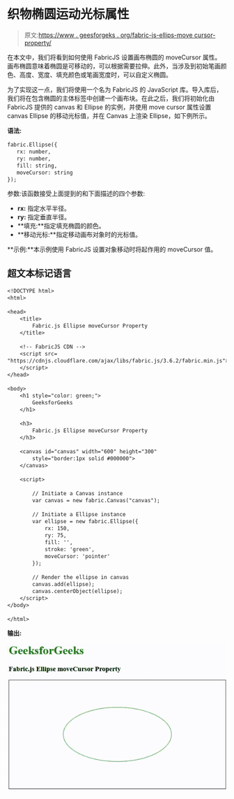# 织物椭圆运动光标属性

> 原文:[https://www . geesforgeks . org/fabric-js-ellips-move cursor-property/](https://www.geeksforgeeks.org/fabric-js-ellipse-movecursor-property/)

在本文中，我们将看到如何使用 FabricJS 设置画布椭圆的 moveCursor 属性。画布椭圆意味着椭圆是可移动的，可以根据需要拉伸。此外，当涉及到初始笔画颜色、高度、宽度、填充颜色或笔画宽度时，可以自定义椭圆。

为了实现这一点，我们将使用一个名为 FabricJS 的 JavaScript 库。导入库后，我们将在包含椭圆的主体标签中创建一个画布块。在此之后，我们将初始化由 FabricJS 提供的 canvas 和 Ellipse 的实例，并使用 move cursor 属性设置 canvas Ellipse 的移动光标值，并在 Canvas 上渲染 Ellipse，如下例所示。

**语法:**

```
fabric.Ellipse({
   rx: number,
   ry: number,
   fill: string,
   moveCursor: string
});
```

参数:该函数接受上面提到的和下面描述的四个参数:

*   **rx:** 指定水平半径。
*   **ry:** 指定垂直半径。
*   **填充:**指定填充椭圆的颜色。
*   **移动光标:**指定移动画布对象时的光标值。

**示例:**本示例使用 FabricJS 设置对象移动时将起作用的 moveCursor 值。

## 超文本标记语言

```
<!DOCTYPE html>
<html>

<head>
    <title>
        Fabric.js Ellipse moveCursor Property
    </title>

    <!-- FabricJS CDN -->
    <script src=
"https://cdnjs.cloudflare.com/ajax/libs/fabric.js/3.6.2/fabric.min.js">
    </script>
</head>

<body>
    <h1 style="color: green;">
        GeeksforGeeks
    </h1>

    <h3>
        Fabric.js Ellipse moveCursor Property
    </h3>

    <canvas id="canvas" width="600" height="300"
        style="border:1px solid #000000">
    </canvas>

    <script>

        // Initiate a Canvas instance 
        var canvas = new fabric.Canvas("canvas");

        // Initiate a Ellipse instance 
        var ellipse = new fabric.Ellipse({
            rx: 150,
            ry: 75,
            fill: '',
            stroke: 'green',
            moveCursor: 'pointer'
        });

        // Render the ellipse in canvas 
        canvas.add(ellipse);
        canvas.centerObject(ellipse);
    </script>
</body>

</html>
```

**输出:**

![](img/fbd6002ad4caf29d9dce63d2c391c0dc.png)